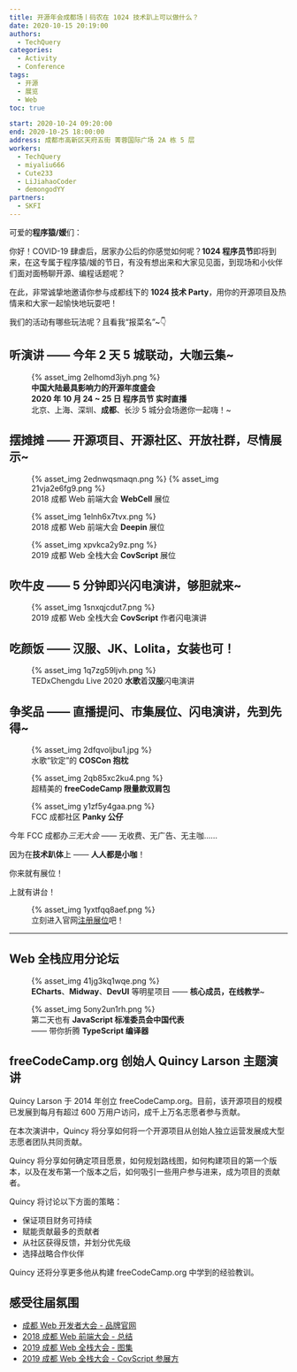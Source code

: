 ```yaml
---
title: 开源年会成都场丨码农在 1024 技术趴上可以做什么？
date: 2020-10-15 20:19:00
authors:
  - TechQuery
categories:
  - Activity
  - Conference
tags:
  - 开源
  - 展览
  - Web
toc: true

start: 2020-10-24 09:20:00
end: 2020-10-25 18:00:00
address: 成都市高新区天府五街 菁蓉国际广场 2A 栋 5 层
workers:
  - TechQuery
  - miyaliu666
  - Cute233
  - LiJiahaoCoder
  - demongodYY
partners:
  - SKFI
---
```


可爱的**程序猿/媛**们：

你好！COVID-19 肆虐后，居家办公后的你感觉如何呢？**1024 程序员节**即将到来，在这专属于程序猿/媛的节日，有没有想出来和大家见见面，到现场和小伙伴们面对面畅聊开源、编程话题呢？

在此，非常诚挚地邀请你参与成都线下的 **1024 技术 Party**，用你的开源项目及热情来和大家一起愉快地玩耍吧！

我们的活动有哪些玩法呢？且看我“报菜名”~👇

## 听演讲 —— 今年 2 天 5 城联动，大咖云集~

<figure>
{% asset_img 2elhomd3jyh.png  %}
    <figcaption><strong>中国大陆最具影响力的开源年度盛会</strong></figcaption>
    <figcaption><strong>2020 年 10 月 24 ~ 25 日 程序员节 实时直播</strong></figcaption>
    <figcaption>北京、上海、深圳、<strong>成都</strong>、长沙 5 城分会场邀你一起嗨！~</figcaption>
</figure>

<!-- more -->

## 摆摊摊 —— 开源项目、开源社区、开放社群，尽情展示~

<figure>
{% asset_img 2ednwqsmaqn.png  %}
{% asset_img 21vja2e6fg9.png  %}
    <figcaption>2018 成都 Web 前端大会 <strong>WebCell</strong> 展位</figcaption>
</figure>

<figure>
{% asset_img 1elnh6x7tvx.png  %}
    <figcaption>2018 成都 Web 前端大会 <strong>Deepin</strong> 展位</figcaption>
</figure>

<figure>
{% asset_img xpvkca2y9z.png  %}
    <figcaption>2019 成都 Web 全栈大会 <strong>CovScript</strong> 展位</figcaption>
</figure>

## 吹牛皮 —— 5 分钟即兴闪电演讲，够胆就来~

<figure>
{% asset_img 1snxqjcdut7.png  %}
    <figcaption>2019 成都 Web 全栈大会 <strong>CovScript</strong> 作者闪电演讲</figcaption>
</figure>

## 吃颜饭 —— 汉服、JK、Lolita，女装也可！

<figure>
{% asset_img 1q7zg59ljvh.png  %}
    <figcaption>TEDxChengdu Live 2020 <strong>水歌</strong>着<strong>汉服</strong>闪电演讲</figcaption>
</figure>

## 争奖品 —— 直播提问、市集展位、闪电演讲，先到先得~

<figure>
{% asset_img 2dfqvoljbu1.jpg  %}
    <figcaption>水歌“钦定”的 <strong>COSCon 抱枕</strong></figcaption>
</figure>

<figure>
{% asset_img 2qb85xc2ku4.png  %}
    <figcaption>超精美的 <strong>freeCodeCamp 限量款双肩包</strong></figcaption>
</figure>

<figure>
{% asset_img y1zf5y4gaa.png  %}
    <figcaption>FCC 成都社区 <strong>Panky 公仔</strong></figcaption>
</figure>

今年 FCC 成都办*三无大会* —— 无收费、无广告、无主咖……

因为在**技术趴体**上 —— **人人都是小咖**！

你来就有展位！

上就有讲台！

<figure>
{% asset_img 1yxtfqq8aef.png  %}
    <figcaption>
        立刻进入官网<a target="_blank" href="http://coscon.kaiyuanshe.cn/">注册展位</a>吧！
    </figcaption>
</figure>

---

## Web 全栈应用分论坛

<figure>
{% asset_img 41jg3kq1wqe.png  %}
    <figcaption>
        <strong>ECharts</strong>、<strong>Midway</strong>、<strong>DevUI</strong> 等明星项目
        —— <strong>核心成员，在线教学</strong>~
    </figcaption>
</figure>

<figure>
{% asset_img 5ony2un1rh.png  %}
    <figcaption>第二天也有 <strong>JavaScript 标准委员会中国代表</strong></figcaption>
    <figcaption>—— 带你折腾 <strong>TypeScript 编译器</strong></figcaption>
</figure>

## freeCodeCamp.org 创始人 Quincy Larson 主题演讲

Quincy Larson 于 2014 年创立 freeCodeCamp.org。目前，该开源项目的规模已发展到每月有超过 600 万用户访问，成千上万名志愿者参与贡献。

在本次演讲中，Quincy 将分享如何将一个开源项目从创始人独立运营发展成大型志愿者团队共同贡献。

Quincy 将分享如何确定项目愿景，如何规划路线图，如何构建项目的第一个版本，以及在发布第一个版本之后，如何吸引一些用户参与进来，成为项目的贡献者。

Quincy 将讨论以下方面的策略：

- 保证项目财务可持续
- 赋能贡献最多的贡献者
- 从社区获得反馈，并划分优先级
- 选择战略合作伙伴

Quincy 还将分享更多他从构建 freeCodeCamp.org 中学到的经验教训。

## 感受往届氛围

- [成都 Web 开发者大会 - 品牌官网](https://web-conf.dev/)
- [2018 成都 Web 前端大会 - 总结](https://mp.weixin.qq.com/s/iQxdcRHG_9vXXE0OeMJE5g)
- [2019 成都 Web 全栈大会 - 图集](https://as.alltuu.com/album/1012564673/)
- [2019 成都 Web 全栈大会 - CovScript 参展方](https://covariant.cn/2019/11/19/covscript3-3-release/)
